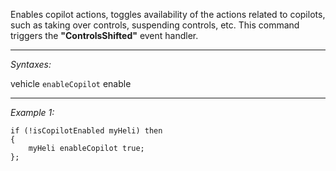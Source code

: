 Enables copilot actions, toggles availability of the actions related to copilots, such as taking over controls, suspending controls, etc. This command triggers the **"ControlsShifted"** event handler.


---
*Syntaxes:*

vehicle `enableCopilot` enable

---
*Example 1:*

```sqf
if (!isCopilotEnabled myHeli) then
{
	myHeli enableCopilot true;
};
```